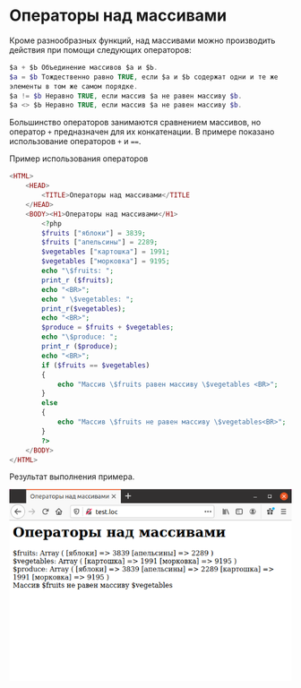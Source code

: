 # Операторы над массивами

Кроме разнообразных функций, над массивами можно производить действия
при помощи следующих операторов:

```php
$а + $Ь Объединение массивов $а и $Ь.
$a = $b Тождественно равно TRUE, если $а и $Ь содержат одни и те же
элементы в том же самом порядке.
$а != $b Неравно TRUE, если массив $а не равен массиву $b.
$а <> $Ь Неравно TRUE, если массив $а не равен массиву $b.
```

Большинство операторов занимаются сравнением массивов, но оператор `+`
предназначен для их конкатенации. В примере показано использование 
операторов `+` и `==`.

Пример использования операторов

```php
<HTML>
    <HEAD>
        <TITLE>Операторы над массивами</TITLE
    </HEAD>
    <BODY><H1>Операторы над массивами</H1>
        <?php
        $fruits ["яблоки"] = 3839;
        $fruits ["апельсины"] = 2289;
        $vegetables ["картошка"] = 1991;
        $vegetables ["морковка"] = 9195;
        echo "\$fruits: ";
        print_r ($fruits);
        echo "<BR>";
        echo " \$vegetables: ";
        print_r($vegetables);
        echo "<BR>";
        $produce = $fruits + $vegetables;
        echo "\$produce: ";
        print_r ($produce);
        echo "<BR>";
        if ($fruits == $vegetables)
        {
            echo "Массив \$fruits равен массиву \$vegetables <BR>";
        }
        else
        {
            echo "Массив \$fruits не равен массиву \$vegetables<BR>";
        }
        ?>
    </BODY>
</HTML>
```

Результат выполнения примера.

![operatory-nad-massivami](images/operatory-nad-massivami.png)
